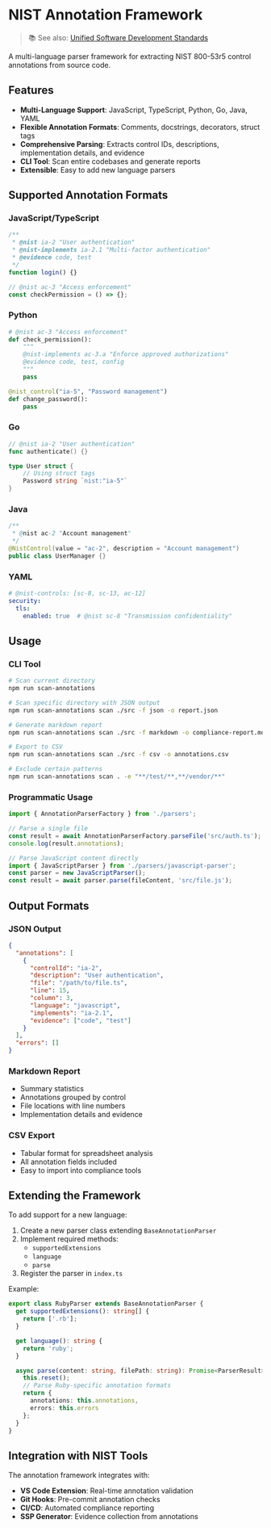# NIST Annotation Framework

> 📚 See also: [Unified Software Development Standards](../../docs/standards/UNIFIED_STANDARDS.md)


A multi-language parser framework for extracting NIST 800-53r5 control annotations from source code.

## Features

- **Multi-Language Support**: JavaScript, TypeScript, Python, Go, Java, YAML
- **Flexible Annotation Formats**: Comments, docstrings, decorators, struct tags
- **Comprehensive Parsing**: Extracts control IDs, descriptions, implementation details, and evidence
- **CLI Tool**: Scan entire codebases and generate reports
- **Extensible**: Easy to add new language parsers

## Supported Annotation Formats

### JavaScript/TypeScript
```javascript
/**
 * @nist ia-2 "User authentication"
 * @nist-implements ia-2.1 "Multi-factor authentication"
 * @evidence code, test
 */
function login() {}

// @nist ac-3 "Access enforcement"
const checkPermission = () => {};
```

### Python
```python
# @nist ac-3 "Access enforcement"
def check_permission():
    """
    @nist-implements ac-3.a "Enforce approved authorizations"
    @evidence code, test, config
    """
    pass

@nist_control("ia-5", "Password management")
def change_password():
    pass
```

### Go
```go
// @nist ia-2 "User authentication"
func authenticate() {}

type User struct {
    // Using struct tags
    Password string `nist:"ia-5"`
}
```

### Java
```java
/**
 * @nist ac-2 "Account management"
 */
@NistControl(value = "ac-2", description = "Account management")
public class UserManager {}
```

### YAML
```yaml
# @nist-controls: [sc-8, sc-13, ac-12]
security:
  tls:
    enabled: true  # @nist sc-8 "Transmission confidentiality"
```

## Usage

### CLI Tool

```bash
# Scan current directory
npm run scan-annotations

# Scan specific directory with JSON output
npm run scan-annotations scan ./src -f json -o report.json

# Generate markdown report
npm run scan-annotations scan ./src -f markdown -o compliance-report.md

# Export to CSV
npm run scan-annotations scan ./src -f csv -o annotations.csv

# Exclude certain patterns
npm run scan-annotations scan . -e "**/test/**,**/vendor/**"
```

### Programmatic Usage

```typescript
import { AnnotationParserFactory } from './parsers';

// Parse a single file
const result = await AnnotationParserFactory.parseFile('src/auth.ts');
console.log(result.annotations);

// Parse JavaScript content directly
import { JavaScriptParser } from './parsers/javascript-parser';
const parser = new JavaScriptParser();
const result = await parser.parse(fileContent, 'src/file.js');
```

## Output Formats

### JSON Output
```json
{
  "annotations": [
    {
      "controlId": "ia-2",
      "description": "User authentication",
      "file": "/path/to/file.ts",
      "line": 15,
      "column": 3,
      "language": "javascript",
      "implements": "ia-2.1",
      "evidence": ["code", "test"]
    }
  ],
  "errors": []
}
```

### Markdown Report
- Summary statistics
- Annotations grouped by control
- File locations with line numbers
- Implementation details and evidence

### CSV Export
- Tabular format for spreadsheet analysis
- All annotation fields included
- Easy to import into compliance tools

## Extending the Framework

To add support for a new language:

1. Create a new parser class extending `BaseAnnotationParser`
2. Implement required methods:
   - `supportedExtensions`
   - `language`
   - `parse`
3. Register the parser in `index.ts`

Example:
```typescript
export class RubyParser extends BaseAnnotationParser {
  get supportedExtensions(): string[] {
    return ['.rb'];
  }

  get language(): string {
    return 'ruby';
  }

  async parse(content: string, filePath: string): Promise<ParserResult> {
    this.reset();
    // Parse Ruby-specific annotation formats
    return {
      annotations: this.annotations,
      errors: this.errors
    };
  }
}
```

## Integration with NIST Tools

The annotation framework integrates with:
- **VS Code Extension**: Real-time annotation validation
- **Git Hooks**: Pre-commit annotation checks
- **CI/CD**: Automated compliance reporting
- **SSP Generator**: Evidence collection from annotations
